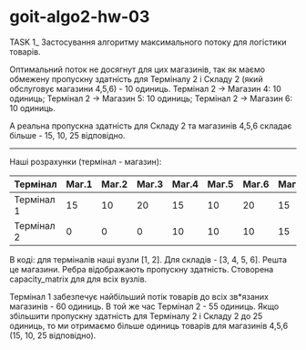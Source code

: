 # goit-algo2-hw-03

TASK 1_ Застосування алгоритму максимального потоку для логістики товарів.

Оптимальний поток не досягнут для цих магазинів, так як маємо обмежену пропускну здатність для Терміналу 2	і Складу 2 (який обслуговує магазини 4,5,6) -	10 одиниць.
Термінал 2 -> Магазин 4: 10 одиниць;  Термінал 2 -> Магазин 5: 10 одиниць;  Термінал 2 -> Магазин 6: 10 одиниць.

А реальна пропускна здатність для Складу 2 та магазинів 4,5,6 складає більше  - 15, 10, 25 відповідно.
_________________________________________________________________________________________________

Наші розрахунки (термінал - магазин):

| Термінал   | Маг.1 | Маг.2 | Маг.3 | Маг.4 | Маг.5 | Маг.6 | Маг.7 | Маг.8 | Маг.9 | Маг.10 | Маг.11 | Маг.12 | Маг.13 | Маг.14 |
|------------|-------|-------|-------|-------|-------|-------|-------|-------|-------|--------|--------|--------|--------|--------|
| Термінал 1 |  15   |  10   |  20   |  15   |  10   |  20   |  15   |  15   |  10   |   0    |   0    |   0    |   0    |   0    |
| Термінал 2 |   0   |   0   |   0   |  10   |  10   |  10   |  15   |  15   |  10   |  20    |  10    |  15    |   5    |  10    |

В коді: для терміналів наші вузли  [1, 2]. Для складів -  [3, 4, 5, 6]. Решта це магазини.
Ребра відображають пропускну здатність. Стоворена capacity_matrix для для всіх вузлів.

Термінал 1 забезпечує найбільший потік товарів до всіх зв*язаних магазинів - 60 одиниць. В той же час Термінал 2 - 55 одиниць.
Якщо збільшити пропускну здатність для Терміналу 2	і Складу 2 до 25 одиниць, то ми отримаємо більше одиниць товарів для магазинів 4,5,6 (15, 10, 25 відповідно).

